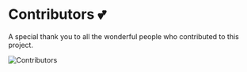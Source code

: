 # Contributors 💕

A special thank you to all the wonderful people who contributed to this project.

![Contributors](https://contrib.rocks/image?repo=matriarx/documentation)
